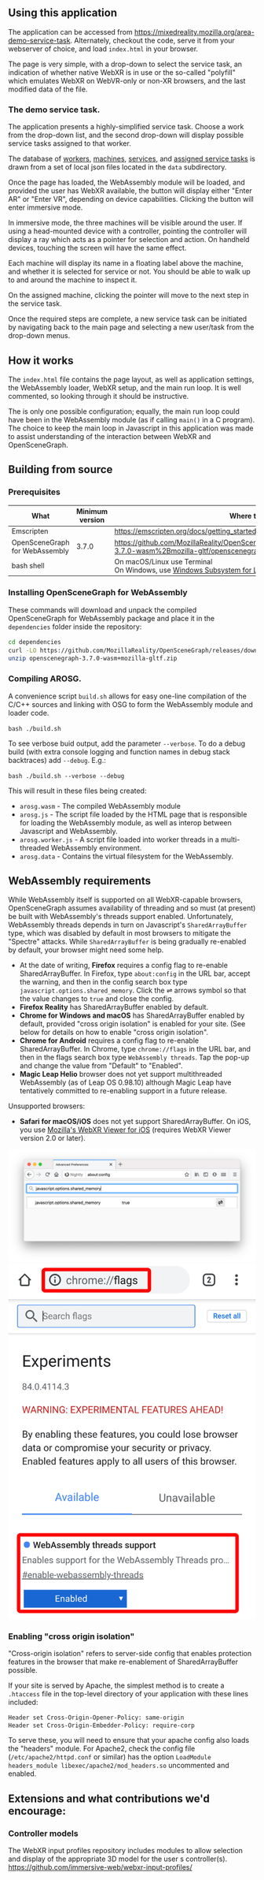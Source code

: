## Using this application

The application can be accessed from <https://mixedreality.mozilla.org/area-demo-service-task>. Alternately, checkout the code, serve it from your webserver of choice, and load `index.html` in your browser.

The page is very simple, with a drop-down to select the service task, an indication of whether native WebXR is in use or the so-called "polyfill" which emulates WebXR on WebVR-only or non-XR browsers, and the last modified data of the file.

### The demo service task.

The application presents a highly-simplified service task. Choose a work from the drop-down list, and the second drop-down will display possible service tasks assigned to that worker.

The database of [workers](data/workers.json), [machines](data/machines.json), [services](data/services.json), and [assigned service tasks](data/assigned_services.json) is drawn from a set of local json files located in the `data` subdirectory.

Once the page has loaded, the WebAssembly module will be loaded, and provided the user has WebXR available, the button will display either "Enter AR" or "Enter VR", depending on device capabilities. Clicking the button will enter immersive mode.

In immersive mode, the three machines will be visible around the user. If using a head-mounted device with a controller, pointing the controller will display a ray which acts as a pointer for selection and action. On handheld devices, touching the screen will have the same effect.

Each machine will display its name in a floating label above the machine, and whether it is selected for service or not. You should be able to walk up to and around the machine to inspect it.

On the assigned machine, clicking the pointer will move to the next step in the service task.

Once the required steps are complete, a new service task can be initiated by navigating back to the main page and selecting a new user/task from the drop-down menus.

## How it works

The `index.html` file contains the page layout, as well as application settings, the WebAssembly loader, WebXR setup, and the main run loop. It is well commented, so looking through it should be instructive.

The is only one possible configuration; equally, the main run loop could have been in the WebAssembly module (as if calling `main()` in a C program). The choice to keep the main loop in Javascript in this application was made to assist understanding of the interaction between WebXR and OpenSceneGraph.



## Building from source

### Prerequisites

What | Minimum version | Where to download 
---- | --------------- | ------------
Emscripten | | <https://emscripten.org/docs/getting_started/downloads.html> |
OpenSceneGraph for WebAssembly | 3.7.0 | <https://github.com/MozillaReality/OpenSceneGraph/releases/download/OpenSceneGraph-3.7.0-wasm%2Bmozilla-gltf/openscenegraph-3.7.0-wasm+mozilla-gltf.zip>
bash shell | | On macOS/Linux use Terminal<br> On Windows, use [Windows Subsystem for Linux](https://docs.microsoft.com/en-us/windows/wsl/install-win10), [Cygwin](https://cygwin.com/install.html), or [git-bash](https://gitforwindows.org/).

### Installing OpenSceneGraph for WebAssembly

These commands will download and unpack the compiled OpenSceneGraph for WebAssembly package and place it in the `dependencies` folder inside the repository:

```bash
cd dependencies
curl -LO https://github.com/MozillaReality/OpenSceneGraph/releases/download/OpenSceneGraph-3.7.0-wasm%2Bmozilla-gltf/openscenegraph-3.7.0-wasm+mozilla-gltf.zip
unzip openscenegraph-3.7.0-wasm+mozilla-gltf.zip
```

### Compiling AROSG.

A convenience script `build.sh` allows for easy one-line compilation of the C/C++ sources and linking with OSG to form the WebAssembly module and loader code.

`bash ./build.sh`

To see verbose buid output, add the parameter `--verbose`. To do a debug build (with extra console logging and function names in debug stack backtraces) add `--debug`. E.g.:

`bash ./build.sh --verbose --debug`

This will result in these files being created:

* `arosg.wasm` - The compiled WebAssembly module
* `arosg.js` - The script file loaded by the HTML page that is responsible for loading the WebAssembly module, as well as interop between Javascript and WebAssembly.
* `arosg.worker.js` - A script file loaded into worker threads in a multi-threaded WebAssembly environment.
* `arosg.data` - Contains the virtual filesystem for the WebAssembly.


## WebAssembly requirements

While WebAssembly itself is supported on all WebXR-capable browsers, OpenSceneGraph assumes availability of threading and so must (at present) be built with WebAssembly's threads support enabled. Unfortunately, WebAssembly threads depends in turn on Javascript's `SharedArrayBuffer` type, which was disabled by default in most browsers to mitigate the "Spectre" attacks. While `SharedArrayBuffer` is being gradually re-enabled by default, your browser might need some help.

* At the date of writing, **Firefox** requires a config flag to re-enable SharedArrayBuffer. In Firefox, type `about:config` in the URL bar, accept the warning, and then in the config search box type `javascript.options.shared_memory`. Click the ⇌ arrows symbol so that the value changes to `true` and close the config.
* **Firefox Reality** has SharedArrayBuffer enabled by default.
* **Chrome for Windows and macOS** has SharedArrayBuffer enabled by default, provided "cross origin isolation" is enabled for your site. (See below for details on how to enable "cross origin isolation".
* **Chrome for Android** requires a config flag to re-enable SharedArrayBuffer. In Chrome, type `chrome://flags` in the URL bar, and then in the flags search box type `WebAssembly threads`. Tap the pop-up and change the value from "Default" to "Enabled".
* **Magic Leap Helio** browser does not yet support multithreaded WebAssembly (as of Leap OS 0.98.10) although Magic Leap have tentatively committed to re-enabling support in a future release.

Unsupported browsers:

* **Safari for macOS/iOS** does not yet support SharedArrayBuffer. On iOS, you use [Mozilla's WebXR Viewer for iOS](https://apps.apple.com/app/webxr-viewer/id1295998056) (requires WebXR Viewer version 2.0 or later).
 

![1](doc/enable-js-sharedmem-ff.png)
![2](doc/enable-multithreaded-wasm-chrome-android.png)

### Enabling "cross origin isolation"

"Cross-origin isolation" refers to server-side config that enables protection features in the browser that make re-enablement of SharedArrayBuffer possible.

If your site is served by Apache, the simplest method is to create a `.htaccess` file in the top-level directory of your application with these lines included:

```
Header set Cross-Origin-Opener-Policy: same-origin
Header set Cross-Origin-Embedder-Policy: require-corp
```
To serve these, you will need to ensure that your apache config also loads the "headers" module. For Apache2, check the config file (`/etc/apache2/httpd.conf` or similar) has the option `LoadModule headers_module libexec/apache2/mod_headers.so` uncommented and enabled.

## Extensions and what contributions we'd encourage:

### Controller models
The WebXR input profiles repository includes modules to allow selection and display of the appropriate 3D model for the user
s controller(s). https://github.com/immersive-web/webxr-input-profiles/

